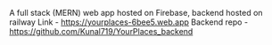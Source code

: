 A full stack (MERN) web app hosted on Firebase, backend hosted on railway
Link -  https://yourplaces-6bee5.web.app
Backend repo - https://github.com/Kunal719/YourPlaces_backend
